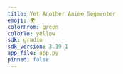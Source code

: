 ```yaml
---
title: Yet Another Anime Segmenter
emoji: 🌍
colorFrom: green
colorTo: yellow
sdk: gradio
sdk_version: 3.19.1
app_file: app.py
pinned: false
---
```

